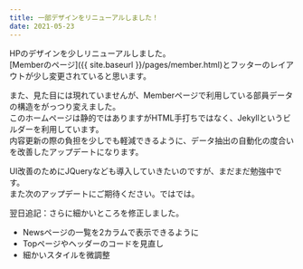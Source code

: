 ```yaml
---
title: 一部デザインをリニューアルしました！
date: 2021-05-23
---
```


HPのデザインを少しリニューアルしました。  
[Memberのページ]({{ site.baseurl }}/pages/member.html)とフッターのレイアウトが少し変更されていると思います。

また、見た目には現れていませんが、Memberページで利用している部員データの構造をがっつり変えました。  
このホームページは静的ではありますがHTML手打ちではなく、Jekyllというビルダーを利用しています。  
内容更新の際の負担を少しでも軽減できるように、データ抽出の自動化の度合いを改善したアップデートになります。  

UI改善のためにJQueryなども導入していきたいのですが、まだまだ勉強中です。  
また次のアップデートにご期待ください。ではでは。

翌日追記：さらに細かいところを修正しました。

- Newsページの一覧を2カラムで表示できるように
- Topページやヘッダーのコードを見直し
- 細かいスタイルを微調整